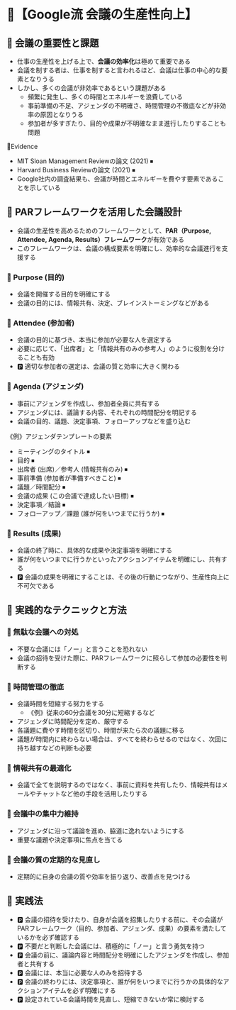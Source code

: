 # 🤔【Google流 会議の生産性向上】

## 🔵 会議の重要性と課題

- 仕事の生産性を上げる上で、**会議の効率化**は極めて重要である  
- 会議を制する者は、仕事を制すると言われるほど、会議は仕事の中心的な要素となりうる  
- しかし、多くの会議が非効率であるという課題がある  
  - 頻繁に発生し、多くの時間とエネルギーを浪費している  
  - 事前準備の不足、アジェンダの不明確さ、時間管理の不徹底などが非効率の原因となりうる  
  - 参加者が多すぎたり、目的や成果が不明確なまま進行したりすることも問題  

📘Evidence  
- MIT Sloan Management Reviewの論文 (2021) ⏹  
- Harvard Business Reviewの論文 (2021) ⏹  
- Google社内の調査結果も、会議が時間とエネルギーを費やす要素であることを示している

## 🔵 PARフレームワークを活用した会議設計

- 会議の生産性を高めるためのフレームワークとして、**PAR（Purpose, Attendee, Agenda, Results）フレームワーク**が有効である  
- このフレームワークは、会議の構成要素を明確にし、効率的な会議進行を支援する  

### 🔷 Purpose (目的)

- 会議を開催する目的を明確にする  
- 会議の目的には、情報共有、決定、ブレインストーミングなどがある  

### 🔷 Attendee (参加者)

- 会議の目的に基づき、本当に参加が必要な人を選定する  
- 必要に応じて、「出席者」と「情報共有のみの参考人」のように役割を分けることも有効  
- 🅿️ 適切な参加者の選定は、会議の質と効率に大きく関わる  

### 🔷 Agenda (アジェンダ)

- 事前にアジェンダを作成し、参加者全員に共有する  
- アジェンダには、議論する内容、それぞれの時間配分を明記する  
- 会議の目的、議題、決定事項、フォローアップなどを盛り込む  

《例》アジェンダテンプレートの要素  
- ミーティングのタイトル ⏹  
- 目的 ⏹  
- 出席者 (出席)／参考人 (情報共有のみ) ⏹  
- 事前準備 (参加者が準備すべきこと) ⏹  
- 議題／時間配分 ⏹  
- 会議の成果 (この会議で達成したい目標) ⏹  
- 決定事項／結論 ⏹  
- フォローアップ／課題 (誰が何をいつまでに行うか) ⏹  

### 🔷 Results (成果)

- 会議の終了時に、具体的な成果や決定事項を明確にする  
- 誰が何をいつまでに行うかといったアクションアイテムを明確にし、共有する  
- 🅿️ 会議の成果を明確にすることは、その後の行動につながり、生産性向上に不可欠である  

## 🔵 実践的なテクニックと方法

### 🔷 無駄な会議への対処

- 不要な会議には「ノー」と言うことを恐れない  
- 会議の招待を受けた際に、PARフレームワークに照らして参加の必要性を判断する  

### 🔷 時間管理の徹底

- 会議時間を短縮する努力をする  
  - 《例》従来の60分会議を30分に短縮するなど  
- アジェンダに時間配分を定め、厳守する  
- 各議題に費やす時間を区切り、時間が来たら次の議題に移る  
- 議題が時間内に終わらない場合は、すべてを終わらせるのではなく、次回に持ち越すなどの判断も必要  

### 🔷 情報共有の最適化

- 会議で全てを説明するのではなく、事前に資料を共有したり、情報共有はメールやチャットなど他の手段を活用したりする  

### 🔷 会議中の集中力維持

- アジェンダに沿って議論を進め、脇道に逸れないようにする  
- 重要な議題や決定事項に焦点を当てる  

### 🔷 会議の質の定期的な見直し

- 定期的に自身の会議の質や効率を振り返り、改善点を見つける  

## 🚀 実践法

- 🅿️ 会議の招待を受けたり、自身が会議を招集したりする前に、その会議がPARフレームワーク（目的、参加者、アジェンダ、成果）の要素を満たしているかを必ず確認する  
- 🅿️ 不要だと判断した会議には、積極的に「ノー」と言う勇気を持つ  
- 🅿️ 会議の前に、議論内容と時間配分を明確にしたアジェンダを作成し、参加者と共有する  
- 🅿️ 会議には、本当に必要な人のみを招待する  
- 🅿️ 会議の終わりには、決定事項と、誰が何をいつまでに行うかの具体的なアクションアイテムを必ず明確にする  
- 🅿️ 設定されている会議時間を見直し、短縮できないか常に検討する  
